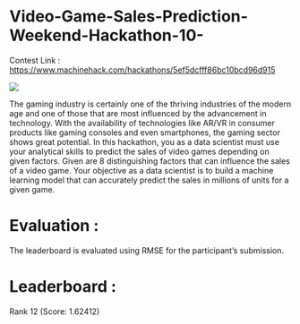 # Video-Game-Sales-Prediction-Weekend-Hackathon-10-

Contest Link : https://www.machinehack.com/hackathons/5ef5dcfff86bc10bcd96d915


<img src = "https://user-images.githubusercontent.com/46622106/87546324-fe454c00-c6c6-11ea-861b-1bf7e4f92384.png">


The gaming industry is certainly one of the thriving industries of the modern age and one of those that are most influenced by the advancement in technology. With the availability of technologies like AR/VR in consumer products like gaming consoles and even smartphones, the gaming sector shows great potential. In this hackathon, you as a data scientist must use your analytical skills to predict the sales of video games depending on given factors. Given are 8 distinguishing factors that can influence the sales of a video game. Your objective as a data scientist is to build a machine learning model that can accurately predict the sales in millions of units for a given game.

# Evaluation :

The leaderboard is evaluated using RMSE for the participant’s submission.

# Leaderboard :

Rank 12 (Score: 1.62412)

